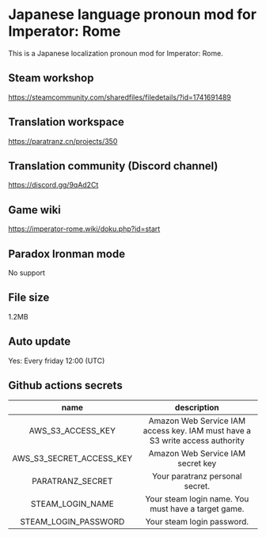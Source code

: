 # Japanese language pronoun mod for Imperator: Rome

This is a Japanese localization pronoun mod for Imperator: Rome.

## Steam workshop

https://steamcommunity.com/sharedfiles/filedetails/?id=1741691489

## Translation workspace

https://paratranz.cn/projects/350

## Translation community (Discord channel)

https://discord.gg/9qAd2Ct

## Game wiki

https://imperator-rome.wiki/doku.php?id=start

## Paradox Ironman mode

No support

## File size

1.2MB

## Auto update

Yes: Every friday 12:00 (UTC)

## Github actions secrets

| name | description |
|:---:|:---:|
| AWS_S3_ACCESS_KEY | Amazon Web Service IAM access key. IAM must have a S3 write access authority|
| AWS_S3_SECRET_ACCESS_KEY | Amazon Web Service IAM secret key|
| PARATRANZ_SECRET | Your paratranz personal secret.|
| STEAM_LOGIN_NAME | Your steam login name. You must have a target game.|
| STEAM_LOGIN_PASSWORD | Your steam login password.|
